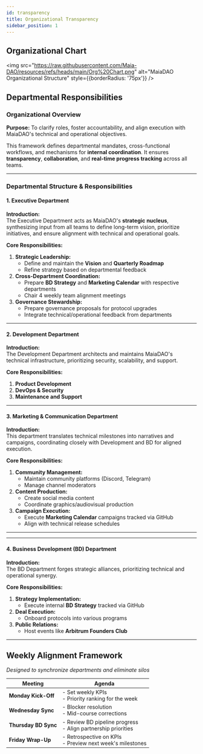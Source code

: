 ```yaml
---
id: transparency
title: Organizational Transparency
sidebar_position: 1
---
```


## Organizational Chart

<img 
  src="https://raw.githubusercontent.com/Maia-DAO/resources/refs/heads/main/Org%20Chart.png" 
  alt="MaiaDAO Organizational Structure" 
  style={{borderRadius: '75px'}}
/>

## Departmental Responsibilities

### Organizational Overview

**Purpose:** To clarify roles, foster accountability, and align execution with MaiaDAO's technical and operational objectives.

This framework defines departmental mandates, cross-functional workflows, and mechanisms for **internal coordination**. It ensures **transparency**, **collaboration**, and **real-time progress tracking** across all teams.

---

### Departmental Structure & Responsibilities

#### **1. Executive Department**

**Introduction:**  
The Executive Department acts as MaiaDAO's **strategic nucleus**, synthesizing input from all teams to define long-term vision, prioritize initiatives, and ensure alignment with technical and operational goals.

**Core Responsibilities:**

1. **Strategic Leadership:**
   - Define and maintain the **Vision** and **Quarterly Roadmap**
   - Refine strategy based on departmental feedback
2. **Cross-Department Coordination:**
   - Prepare **BD Strategy** and **Marketing Calendar** with respective departments
   - Chair 4 weekly team alignment meetings
3. **Governance Stewardship:**
   - Prepare governance proposals for protocol upgrades
   - Integrate technical/operational feedback from departments

---

#### **2. Development Department**

**Introduction:**  
The Development Department architects and maintains MaiaDAO's technical infrastructure, prioritizing security, scalability, and support.

**Core Responsibilities:**

1. **Product Development**
2. **DevOps & Security**
3. **Maintenance and Support**

---

#### **3. Marketing & Communication Department**

**Introduction:**  
This department translates technical milestones into narratives and campaigns, coordinating closely with Development and BD for aligned execution.

**Core Responsibilities:**

1. **Community Management:**
   - Maintain community platforms (Discord, Telegram)
   - Manage channel moderators
2. **Content Production:**
   - Create social media content
   - Coordinate graphics/audiovisual production
3. **Campaign Execution:**
   - Execute **Marketing Calendar** campaigns tracked via GitHub
   - Align with technical release schedules

---

---

#### **4. Business Development (BD) Department**

**Introduction:**  
The BD Department forges strategic alliances, prioritizing technical and operational synergy.

**Core Responsibilities:**

1. **Strategy Implementation:**
   - Execute internal **BD Strategy** tracked via GitHub
2. **Deal Execution:**
   - Onboard protocols into various programs
3. **Public Relations:**
   - Host events like **Arbitrum Founders Club**

---

## Weekly Alignment Framework

_Designed to synchronize departments and eliminate silos_

| Meeting             | Agenda                                                           |
| ------------------- | ---------------------------------------------------------------- |
| **Monday Kick-Off** | - Set weekly KPIs<br/>- Priority ranking for the week            |
| **Wednesday Sync**  | - Blocker resolution<br/>- Mid-course corrections                |
| **Thursday BD Sync**| - Review BD pipeline progress<br/>- Align partnership priorities |
| **Friday Wrap-Up**  | - Retrospective on KPIs<br/>- Preview next week's milestones     |
